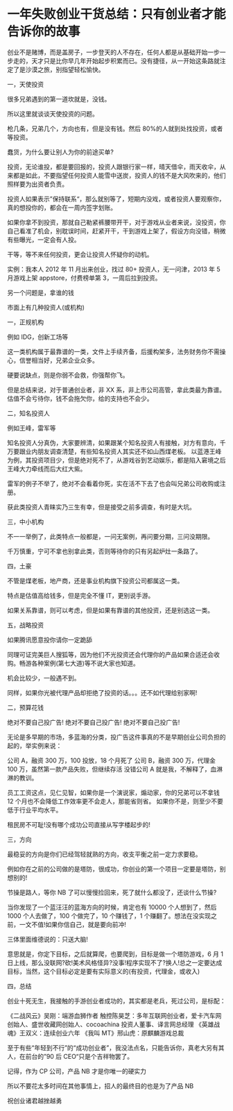 一年失败创业干货总结：只有创业者才能告诉你的故事
===

创业不是赌博，而是盖房子，一步登天的人不存在，任何人都是从基础开始一步一步走的，天才只是比你早几年开始起步积累而已。没有捷径，从一开始这条路就注定了是沙漠之旅，别指望轻松愉快。

一，天使投资

很多兄弟遇到的第一道坎就是，没钱。

所以这里就谈谈天使投资的问题。

枪几条，兄弟几个，方向也有，但是没有钱。然后 80%的人就到处找投资，或者等投资。

蠢货，为什么要让别人为你的前途买单?

投资，无论谁投，都是要回报的，投资人跟银行家一样，晴天借伞，雨天收伞，从来都是如此，不要指望任何投资人能雪中送炭，投资人的钱不是大风吹来的，他们照样要为出资者负责。

投资人如果表示”保持联系“，那么就别等了，短期内没戏，或者投资人要观察你，真的想投你的，都会在一周内签字划账。

如果你拿不到投资，那就自己勒紧裤腰带开干，对于游戏从业者来说，没投资，你自己看准了机会，别耽误时间，赶紧开干，干到游戏上架了，假设方向没错，稍微有些曝光，一定会有人投。

干等，等不来任何投资，更会让投资人怀疑你的动机。

实例：我本人 2012 年 11 月出来创业，找过 80+ 投资人，无一问津，2013 年 5 月游戏上架 appstore，付费榜单第 3，一周后拉到投资。

另一个问题是，拿谁的钱

市面上有几种投资人(或机构)

一，正规机构

例如 IDG，创新工场等

这一类机构属于最靠谱的一类，文件上手续齐备，后援构架多，法务财务你不需操心，信誉相当好，兄弟企业众多。

硬要说缺点，则是你弱不会救，你强帮你飞。

但是总结来说，对于普通创业者，非 XX 系，非上市公司高管，拿此类最为靠谱。估值不会亏待你，钱不会拖欠你，给的支持也不会少。

二，知名投资人

例如王峰，雷军等

知名投资人分真伪，大家要辨清，如果跟某个知名投资人有接触，对方有意向，千万要跟业内朋友调查清楚，有些知名投资人其实还不如山西煤老板。
以蓝港王峰为例，其投资项目少，但是绝对死不了，从游戏谷到艺动娱乐，都是陷入窘境之后王峰大力牵线而后大红大紫。

雷军的例子不举了，绝对不会看着你死，实在活不下去了也会叫兄弟公司收购或注册。

获此类投资人青睐实乃三生有幸，但是接受之前多调查，有时是大坑。


三，中小机构

不一一举例了，此类特点一般都是，一问无案例，再问要分期，三问没期限。

千万慎重，宁可不拿也别拿此类，否则等待你的只有另起炉灶一条路了。

四，土豪

不管是煤老板，地产商，还是事业机构旗下投资公司都属这一类。

特点是估值高给钱多，但是完全不懂 IT，更别说手游。

如果关系靠谱，则可以考虑，但是如果有靠谱的其他投资，还是别选这一类。

五，战略投资

如果腾讯愿意投你请你一定跪舔

同理可证完美巨人搜狐等，因为他们不光投资还会代理你的产品如果合适还会收购。畅游各种案例(第七大道)等不说大家也知道。

机会比较少，一般遇不到。

同样，如果你光被代理产品却拒绝了投资的话。。。还不如代理给别家啊!

二，预算花钱

绝对不要自己投广告!
绝对不要自己投广告!
绝对不要自己投广告!


无论是多早期的市场，多蓝海的分类，投广告这件事真的不是早期创业公司负担的起的，举实例来说：

公司 A，融资 300 万，100 投放，18 个月死了
公司 B，融资 300 万，代理金 100 万，虽然第一款产品失败，但继续存活
没错公司 A 就是我，不解释了，血淋淋的教训。

员工工资这点，见仁见智，如果你是一个演说家，煽动家，你的兄弟可以不拿钱 12 个月也不会降低工作效率更不会走人，那能省则省。
如果你不是，则至少不要低于行业平均水平。

租民房不可耻!没有哪个成功公司直接从写字楼起步的!

三，方向

最稳妥的方向是你们已经驾轻就熟的方向，收支平衡之前一定力求要稳。

例如你在之前的公司做的是塔防，很成功，你创业的第一个项目一定要是塔防，别想别的!

节操是路人，等你 NB 了可以慢慢捡回来，死了就什么都没了，还谈什么节操?

当你发现了一个蓝汪汪的蓝海方向的时候，肯定也有 10000 个人想到了，然后 1000 个人去做了，100 个做完了，10 个赚钱了，1 个赚翻了。想法在没实现之前，一文不值!如果你信自己，就是要向前冲!

三体里面维德说的：只送大脑!

意思就是，你定下目标，之后就算爬，也要爬到，目标是做一个塔防游戏，6 月 1 日上线，那么没联网?砍!美术风格怪异?没事!程序实现不了?换人!总之一定要达成目标，当然，这个目标必定是要有实际意义的(有投资，代理金，或收入)

四，总结

创业十死无生，我接触的手游创业者成功的，其实都是老兵，死过公司，是标配：

《二战风云》吴刚：端游血狮作者
触控陈昊芝：多年互联网创业者，爱卡汽车网创始人、盛世收藏网创始人、cocoachina 投资人董事、译言网总经理
《英雄战魂》王双义：连续创业六年
《我叫 MT》邢山虎：原麒麟游戏总裁

至于有些“年轻到不行”的“成功创业者”，我没法点名，只能告诉你，真老大另有其人，在前台的”90 后 CEO“只是个吉祥物罢了。

记得，作为 CP 公司，产品 NB 才是你唯一的硬实力

所以不要花太多时间在其他事情上，招人的最终目的也是为了产品 NB

祝创业诸君越挫越勇

